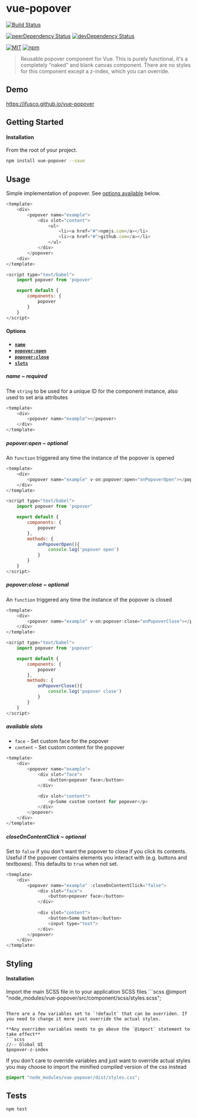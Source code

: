 # vue-popover

[![Build Status][build-image]][build-url]

[![peerDependency Status][peer-dep-image]][peer-dep-url]
[![devDependency Status][dev-dep-image]][dev-dep-url]

[![MIT][mit-image]][mit-url]
[![npm][npm-version-image]][npm-url]

> Reusable popover component for Vue. This is purely functional, it's a completely "naked" and blank canvas component. There are no styles for this component except a z-index, which you can override.

## Demo ##
https://jfusco.github.io/vue-popover

## Getting Started ##

#### Installation
From the root of your project.
```sh
npm install vue-popover --save
```

## Usage
Simple implementation of popover. See [options available](#options) below.
```js
<template>
	<div>
		<popover name="example">
			<div slot="content">
				<ul>
					<li><a href="#">npmjs.com</a></li>
					<li><a href="#">github.com</a></li>
				</ul>
			</div>
		</popover>
	<div>
</template>

<script type="text/babel">
	import popover from 'popover'

	export default {
		components: {
			popover
		}
	}
</script>
```

<a name="options"></a>
#### Options
* **[`name`](#name)**
* **[`popover:open`](#popoverOpen)**
* **[`popover:close`](#popoverClose)**
* **[`slots`](#slots)**

<a name="name"></a>
##### name ~ required
The `string` to be used for a unique ID for the component instance, also used to set aria attributes
```js
<template>
	<div>
		<popover name="example"></popover>
	</div>
</template>
```

<a name="popoverOpen"></a>
##### popover:open ~ optional
An `function` triggered any time the instance of the popover is opened
```js
<template>
	<div>
		<popover name="example" v-on:popover:open="onPopoverOpen"></popover>
	</div>
</template>

<script type="text/babel">
	import popover from 'popover'

	export default {
		components: {
			popover
		},
		methods: {
			onPopoverOpen(){
				console.log('popover open')
			}
		}
	}
</script>
```

<a name="popoverClose"></a>
##### popover:close ~ optional
An `function` triggered any time the instance of the popover is closed
```js
<template>
	<div>
		<popover name="example" v-on:popover:close="onPopoverClose"></popover>
	</div>
</template>

<script type="text/babel">
	import popover from 'popover'

	export default {
		components: {
			popover
		},
		methods: {
			onPopoverClose(){
				console.log('popover close')
			}
		}
	}
</script>
```

<a name="slots"></a>
##### available slots
* `face` - Set custom face for the popover
* `content` - Set custom content for the popover
```js
<template>
	<div>
		<popover name="example">
			<div slot="face">
				<button>popover face</button>
			</div>

			<div slot="content">
				<p>Some custom content for popover</p>
			</div>
		</popover>
	</div>
</template>
```

<a name="closeOnContentClick"></a>
##### closeOnContentClick ~ optional
Set to `false` if you don't want the popover to close if you click its contents. Useful if the popover contains elements you interact with (e.g. buttons and textboxes). This defaults to `true` when not set.
```js
<template>
	<div>
		<popover name="example" :closeOnContentClick="false">
			<div slot="face">
				<button>popover face</button>
			</div>
	
			<div slot="content">
				<button>Some button</button>
				<input type="text">
			</div>
		</popover>
	</div>
</template>
```

## Styling
#### Installation
Import the main SCSS file in to your application SCSS files
​```scss
@import "node_modules/vue-popover/src/component/scss/styles.scss";
```

There are a few variables set to `!default` that can be overriden. If you need to change it more just override the actual styles.

**Any overriden variables needs to go above the `@import` statement to take effect**
​```scss
//-- Global UI
$popover-z-index
```

If you don't care to override variables and just want to override actual styles you may choose to import the minified compiled version of the css instead
```scss
@import "node_modules/vue-popover/dist/styles.css";
```

## Tests ##
```
npm test
```

[build-image]: https://travis-ci.org/JFusco/vue-popover.svg?branch=master
[build-url]: https://travis-ci.org/JFusco/vue-popover
[mit-image]: https://img.shields.io/npm/l/vue-popover.svg?style=flat-square
[mit-url]: https://github.com/JFusco/vue-popover/blob/master/LICENSE
[npm-version-image]: https://img.shields.io/npm/v/npm.svg?maxAge=2592000
[npm-url]: https://www.npmjs.com/package/vue-popover
[dev-dep-image]: https://david-dm.org/JFusco/vue-popover/dev-status.svg
[dev-dep-url]: https://david-dm.org/JFusco/vue-popover?type=dev
[peer-dep-image]: https://david-dm.org/JFusco/vue-popover/peer-status.svg
[peer-dep-url]: https://david-dm.org/JFusco/vue-popover?type=peer
